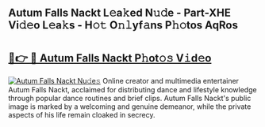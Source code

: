 ## Autum Falls Nackt L𝚎a𝚔ed N𝚞𝚍e - Part-XHE Vi𝚍𝚎o L𝚎a𝚔s - H𝚘𝚝 O𝚗𝚕yf𝚊ns P𝚑𝚘tos AqRos

# <h2><a href="http://kf3g5vl.oniu.top/?m=Autum+Falls+Nackt">🔗👉 🔴 Autum Falls Nackt P𝚑ot𝚘𝚜 V𝚒d𝚎o</a></h2>

[![Autum Falls Nackt Nu𝚍e𝚜](https://i.imgur.com/0qMVB7G.gif)](http://kf3g5vl.oniu.top/?m=Autum+Falls+Nackt)
Online creator and multimedia entertainer Autum Falls Nackt, acclaimed for distributing dance and lifestyle knowledge through popular dance routines and brief clips. Autum Falls Nackt's public image is marked by a welcoming and genuine demeanor, while the private aspects of his life remain cloaked in secrecy.  
